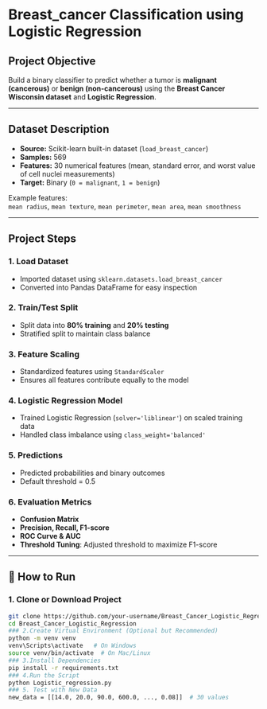 #  Breast_cancer Classification using Logistic Regression

## Project Objective
Build a binary classifier to predict whether a tumor is **malignant (cancerous)** or **benign (non-cancerous)** using the **Breast Cancer Wisconsin dataset** and **Logistic Regression**.

---

## Dataset Description
- **Source:** Scikit-learn built-in dataset (`load_breast_cancer`)  
- **Samples:** 569  
- **Features:** 30 numerical features (mean, standard error, and worst value of cell nuclei measurements)  
- **Target:** Binary (`0 = malignant`, `1 = benign`)  

Example features:  
`mean radius`, `mean texture`, `mean perimeter`, `mean area`, `mean smoothness`  

---

## Project Steps

### 1. Load Dataset
- Imported dataset using `sklearn.datasets.load_breast_cancer`
- Converted into Pandas DataFrame for easy inspection

### 2. Train/Test Split
- Split data into **80% training** and **20% testing**  
- Stratified split to maintain class balance

### 3. Feature Scaling
- Standardized features using `StandardScaler`  
- Ensures all features contribute equally to the model

### 4. Logistic Regression Model
- Trained Logistic Regression (`solver='liblinear'`) on scaled training data  
- Handled class imbalance using `class_weight='balanced'`  

### 5. Predictions
- Predicted probabilities and binary outcomes  
- Default threshold = 0.5

### 6. Evaluation Metrics
- **Confusion Matrix**
- **Precision, Recall, F1-score**
- **ROC Curve & AUC**
- **Threshold Tuning**: Adjusted threshold to maximize F1-score  


---

## 📌 How to Run  

### 1. Clone or Download Project  
```bash
git clone https://github.com/your-username/Breast_Cancer_Logistic_Regression.git
cd Breast_Cancer_Logistic_Regression
### 2.Create Virtual Environment (Optional but Recommended)
python -m venv venv
venv\Scripts\activate   # On Windows
source venv/bin/activate  # On Mac/Linux
### 3.Install Dependencies
pip install -r requirements.txt
### 4.Run the Script
python Logistic_regression.py
### 5. Test with New Data
new_data = [[14.0, 20.0, 90.0, 600.0, ..., 0.08]]  # 30 values


